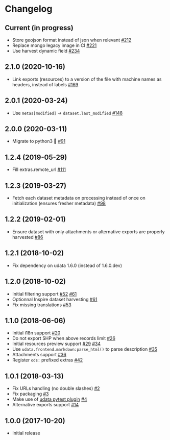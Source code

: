 # Changelog

## Current (in progress)

- Store geojson format instead of json when relevant [#212](https://github.com/opendatateam/udata-ods/pull/212)
- Replace mongo legacy image in CI [#221](https://github.com/opendatateam/udata-ods/pull/221)
- Use harvest dynamic field [#234](https://github.com/opendatateam/udata-ods/pull/234)

## 2.1.0 (2020-10-16)

- Link exports (resources) to a version of the file with machine names as headers, instead of labels [#169](https://github.com/opendatateam/udata-ods/pull/169)

## 2.0.1 (2020-03-24)

- Use `metas[modified]` -> `dataset.last_modified` [#148](https://github.com/opendatateam/udata-ods/pull/148)

## 2.0.0 (2020-03-11)

- Migrate to python3 🐍 [#91](https://github.com/opendatateam/udata-ods/pull/91)

## 1.2.4 (2019-05-29)

- Fill extras.remote_url [#111](https://github.com/opendatateam/udata-ods/pull/111)

## 1.2.3 (2019-03-27)

- Fetch each dataset metadata on processing instead of once on initialization (ensures fresher metadata) [#98](https://github.com/opendatateam/udata-ods/pull/98)

## 1.2.2 (2019-02-01)

- Ensure dataset with only attachments or alternative exports are properly harvested [#86](https://github.com/opendatateam/udata-ods/pull/86)

## 1.2.1 (2018-10-02)

- Fix dependency on udata 1.6.0 (instead of 1.6.0.dev)

## 1.2.0 (2018-10-02)

- Initial filtering support [#52](https://github.com/opendatateam/udata-ods/pull/52)  [#61](https://github.com/opendatateam/udata-ods/pull/61)
- Optionnal Inspire dataset harvesting [#61](https://github.com/opendatateam/udata-ods/pull/61)
- Fix missing translations [#53](https://github.com/opendatateam/udata-ods/pull/53)

## 1.1.0 (2018-06-06)

- Initial i18n support [#20](https://github.com/opendatateam/udata-ods/pull/20)
- Do not export SHP when above records limit [#26](https://github.com/opendatateam/udata-ods/pull/20)
- Initial resources preview support [#29](https://github.com/opendatateam/udata-ods/pull/29) [#34](https://github.com/opendatateam/udata-ods/pull/34)
- Use `udata.frontend.markdown:parse_html()` to parse description [#35](https://github.com/opendatateam/udata-ods/pull/35)
- Attachments support [#36](https://github.com/opendatateam/udata-ods/pull/36)
- Register `ods:` prefixed extras [#42](https://github.com/opendatateam/udata-ods/pull/42)

## 1.0.1 (2018-03-13)

- Fix URLs handling (no double slashes) [#2](https://github.com/opendatateam/udata-ods/pull/2)
- Fix packaging [#3](https://github.com/opendatateam/udata-ods/pull/3)
- Make use of [udata pytest plugin](opendatateam/udata#1400) [#4](https://github.com/opendatateam/udata-ods/pull/4)
- Alternative exports support [#14](https://github.com/opendatateam/udata-ods/pull/14)

## 1.0.0 (2017-10-20)

- Initial release
